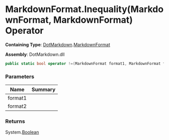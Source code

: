 # MarkdownFormat\.Inequality\(MarkdownFormat, MarkdownFormat\) Operator

**Containing Type**: [DotMarkdown](../../README.md)\.[MarkdownFormat](../README.md)

**Assembly**: DotMarkdown\.dll

```csharp
public static bool operator !=(MarkdownFormat format1, MarkdownFormat format2)
```

### Parameters

| Name | Summary |
| ---- | ------- |
| format1 | |
| format2 | |

### Returns

System\.[Boolean](https://docs.microsoft.com/en-us/dotnet/api/system.boolean)

